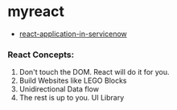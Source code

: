 # myreact

- [react-application-in-servicenow](https://medium.com/@pishchulin/react-application-in-servicenow-8bdbb1e69c0c)


### React Concepts:
1. Don't touch the DOM. React will do it for you.
2. Build Websites like LEGO Blocks
3. Unidirectional Data flow
4. The rest is up to you. UI Library

